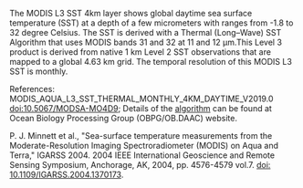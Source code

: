 The MODIS L3 SST 4km layer shows global daytime sea surface temperature (SST) at a depth of a few micrometers with ranges from -1.8 to 32 degree Celsius. The SST is derived with a Thermal (Long–Wave) SST Algorithm that uses MODIS bands 31 and 32 at 11 and 12 μm.This Level 3 product is derived from native 1 km Level 2 SST observations that are mapped to a global 4.63 km grid. The temporal resolution of this MODIS L3 SST is monthly.

References: MODIS_AQUA_L3_SST_THERMAL_MONTHLY_4KM_DAYTIME_V2019.0 [doi:10.5067/MODSA-MO4D9](https://doi.org/10.5067/MODSA-MO4D9); Details of the [algorithm](https://oceancolor.gsfc.nasa.gov/resources/atbd/sst4/) can be found at Ocean Biology Processing Group (OBPG/OB.DAAC) website.

P. J. Minnett et al., "Sea-surface temperature measurements from the Moderate-Resolution Imaging Spectroradiometer (MODIS) on Aqua and Terra," IGARSS 2004. 2004 IEEE International Geoscience and Remote Sensing Symposium, Anchorage, AK, 2004, pp. 4576-4579 vol.7. [doi: 10.1109/IGARSS.2004.1370173](https://doi.org/10.1109/IGARSS.2004.1370173).
